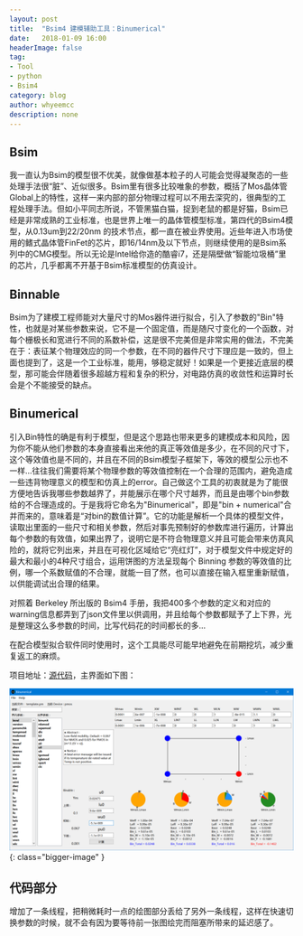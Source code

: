 ```yaml
---
layout: post
title:  "Bsim4 建模辅助工具：Binumerical"
date:   2018-01-09 16:00
headerImage: false
tag:
- Tool
- python
- Bsim4
category: blog
author: whyeemcc
description: none
---
```


## Bsim

我一直认为Bsim的模型很不优美，就像做基本粒子的人可能会觉得凝聚态的一些处理手法很“脏”、近似很多。Bsim里有很多比较唯象的参数，概括了Mos晶体管Global上的特性，这样一来内部的部分物理过程可以不用去深究的，很典型的工程处理手法。但如小平同志所说，不管黑猫白猫，捉到老鼠的都是好猫，Bsim已经是非常成熟的工业标准，也是世界上唯一的晶体管模型标准，第四代的Bsim4模型，从0.13um到22/20nm 的技术节点，都一直在被业界使用。近些年进入市场使用的鳍式晶体管FinFet的芯片，即16/14nm及以下节点，则继续使用的是Bsim系列中的CMG模型。所以无论是Intel给你造的酷睿i7，还是隔壁做“智能垃圾桶”里的芯片，几乎都离不开基于Bsim标准模型的仿真设计。

## Binnable

Bsim为了建模工程师能对大量尺寸的Mos器件进行拟合，引入了参数的"Bin"特性，也就是对某些参数来说，它不是一个固定值，而是随尺寸变化的一个函数，对每个栅极长和宽进行不同的系数补偿，这是很不完美但是非常实用的做法，不完美在于：表征某个物理效应的同一个参数，在不同的器件尺寸下理应是一致的，但上面也提到了，这是一个工业标准，能用，够稳定就好！如果是一个更接近底层的模型，那可能会伴随着很多超越方程和复杂的积分，对电路仿真的收敛性和运算时长会是个不能接受的缺点。

## Binumerical

引入Bin特性的确是有利于模型，但是这个思路也带来更多的建模成本和风险，因为你不能从他们参数的本身直接看出来他的真正等效值是多少，在不同的尺寸下，这个等效值也是不同的，并且在不同的Bsim模型子框架下，等效的模型公示也不一样...往往我们需要将某个物理参数的等效值控制在一个合理的范围内，避免造成一些违背物理意义的模型和仿真上的error。自己做这个工具的初衷就是为了能很方便地告诉我哪些参数越界了，并能展示在哪个尺寸越界，而且是由哪个bin参数给的不合理造成的。于是我将它命名为"Binumerical"，即是"bin + numerical"合并而来的，意味着是“对bin的数值计算”。它的功能是解析一个具体的模型文件，读取出里面的一些尺寸和相关参数，然后对事先预制好的参数库进行遍历，计算出每个参数的有效值，如果出界了，说明它是不符合物理意义并且可能会带来仿真风险的，就将它列出来，并且在可视化区域给它“亮红灯”，对于模型文件中规定好的最大和最小的4种尺寸组合，运用饼图的方法呈现每个 Binning 参数的等效值的比例，哪一个系数赋值的不合理，就能一目了然，也可以直接在输入框里重新赋值，以供能调试出合理的结果。

对照着 Berkeley 所出版的 Bsim4 手册，我把400多个参数的定义和对应的warning信息都弄到了json文件里以供调用，并且给每个参数都赋予了上下界，光是整理这么多参数的时间，比写代码花的时间都长的多...

在配合模型拟合软件同时使用时，这个工具能尽可能早地避免在前期挖坑，减少重复返工的麻烦。

项目地址：[源代码](https://github.com/whyeemcc/Binumerical)，主界面如下图：

![image](/images/2018-01-09/interface.png){: class="bigger-image" }

## 代码部分

增加了一条线程，把稍微耗时一点的绘图部分丢给了另外一条线程，这样在快速切换参数的时候，就不会有因为要等待前一张图绘完而阻塞所带来的延迟感了。



